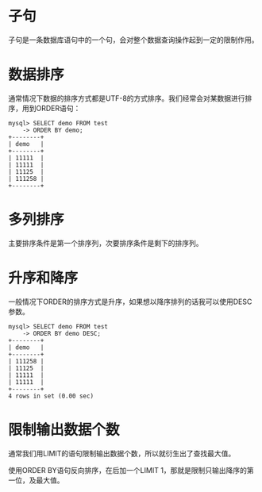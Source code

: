 # 子句

子句是一条数据库语句中的一个句，会对整个数据查询操作起到一定的限制作用。

# 数据排序

通常情况下数据的排序方式都是UTF-8的方式排序。我们经常会对某数据进行排序，用到ORDER语句：

```
mysql> SELECT demo FROM test
    -> ORDER BY demo;
+--------+
| demo   |
+--------+
| 11111  |
| 11111  |
| 11125  |
| 111258 |
+--------+
```

# 多列排序

主要排序条件是第一个排序列，次要排序条件是剩下的排序列。

# 升序和降序

一般情况下ORDER的排序方式是升序，如果想以降序排列的话我可以使用DESC参数。

```
mysql> SELECT demo FROM test
    -> ORDER BY demo DESC;
+--------+
| demo   |
+--------+
| 111258 |
| 11125  |
| 11111  |
| 11111  |
+--------+
4 rows in set (0.00 sec)
```
# 限制输出数据个数

通常我们用LIMIT的语句限制输出数据个数，所以就衍生出了查找最大值。

使用ORDER BY语句反向排序，在后加一个LIMIT 1，那就是限制只输出降序的第一位，及最大值。
